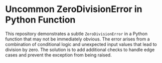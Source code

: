 # Uncommon ZeroDivisionError in Python Function
This repository demonstrates a subtle `ZeroDivisionError` in a Python function that may not be immediately obvious. The error arises from a combination of conditional logic and unexpected input values that lead to division by zero.
The solution is to add additional checks to handle edge cases and prevent the exception from being raised.